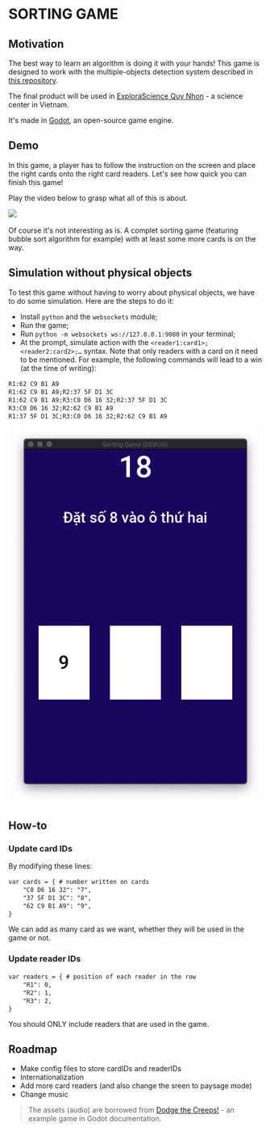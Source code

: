 # SORTING GAME

## Motivation

The best way to learn an algorithm is doing it with your hands! This game is designed to work with the multiple-objects detection system described in [this repository](https://github.com/quantranfr/MultiNFC).

The final product will be used in [ExploraScience Quy Nhon](http://explorascience.vn) - a science center in Vietnam.

It's made in [Godot](https://godotengine.org), an open-source game engine.

## Demo

In this game, a player has to follow the instruction on the screen and place the right cards onto the right card readers. Let's see how quick you can finish this game!

Play the video below to grasp what all of this is about.

[![](http://img.youtube.com/vi/1rLfiI8Qr10/0.jpg)](https://youtu.be/1rLfiI8Qr10)

Of course it's not interesting as is. A complet sorting game (featuring bubble sort algorithm for example) with at least some more cards is on the way.

## Simulation without physical objects

To test this game without having to worry about physical objects, we have to do some simulation. Here are the steps to do it:

* Install `python` and the `websockets` module;
* Run the game;
* Run `python -m websockets ws://127.0.0.1:9080` in your terminal;
* At the prompt, simulate action with the `<reader1:card1>;<reader2:card2>;…` syntax. Note that only readers with a card on it need to be mentioned. For example, the following commands will lead to a win (at the time of writing):

```
R1:62 C9 B1 A9
R1:62 C9 B1 A9;R2:37 5F D1 3C
R1:62 C9 B1 A9;R3:C0 D6 16 32;R2:37 5F D1 3C
R3:C0 D6 16 32;R2:62 C9 B1 A9
R1:37 5F D1 3C;R3:C0 D6 16 32;R2:62 C9 B1 A9
```

![](img/gameplay.png)

## How-to

### Update card IDs

By modifying these lines:

```
var cards = { # number written on cards
	"C0 D6 16 32": "7",
	"37 5F D1 3C": "8",
	"62 C9 B1 A9": "9",
}
```

We can add as many card as we want, whether they will be used in the game or not.

### Update reader IDs

```
var readers = { # position of each reader in the row
	"R1": 0,
	"R2": 1,
	"R3": 2,
}
```

You should ONLY include readers that are used in the game.

## Roadmap

* Make config files to store cardIDs and readerIDs
* Internationalization
* Add more card readers (and also change the sreen to paysage mode)
* Change music

> The assets (audio) are borrowed from [Dodge the Creeps!](https://docs.godotengine.org/en/stable/getting_started/step_by_step/your_first_game.html) - an example game in Godot documentation.

